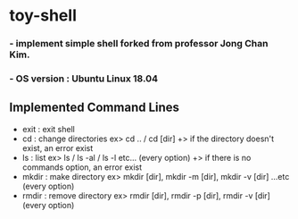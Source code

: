# toy-shell

### - implement simple shell forked from professor Jong Chan Kim.
### - OS version : Ubuntu Linux 18.04 


## Implemented Command Lines

- exit : exit shell
- cd : change directories
	ex> cd .. / cd [dir]
	+> if the directory doesn't exist, an error exist
- ls : list
	ex> ls / ls -al / ls -l   etc... (every option)
	+> if there is no commands option, an error exist
- mkdir : make directory
	ex> mkdir [dir], mkdir -m [dir], mkdir -v [dir] ...etc (every option) 
- rmdir : remove directory
	ex> rmdir [dir], rmdir -p [dir], rmdir -v [dir] (every option)
